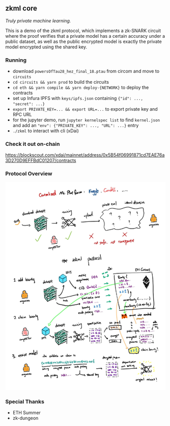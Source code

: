 ## zkml core

_Truly private machine learning._

This is a demo of the zkml protocol, which implements a zk-SNARK circuit where the proof verifies that a private model has a certain accuracy under a public dataset, as well as the public encrypted model is exactly the private model encrypted using the shared key. 

### Running

* download `powersOfTau28_hez_final_18.ptau` from circom and move to `circuits`
* `cd circuits && yarn prod` to build the circuits
* `cd eth && yarn compile && yarn deploy-{NETWORK}` to deploy the contracts
* set up Infura IPFS with `keys/ipfs.json` containing `{"id": ..., "secret": ...}`
* `export PRIVATE_KEY=... && export URL=...` to export private key and RPC URL
* for the jupyter demo, run `jupyter kernelspec list` to find `kernel.json` and add an `"env": {"PRIVATE_KEY": ..., "URL": ...}` entry
* `./zkml` to interact with cli (xDai)

### Check it out on-chain

https://blockscout.com/xdai/mainnet/address/0x5B54f06991871cd7EAE76a3D270D9EFFBdC01207/contracts

### Protocol Overview

![fig](protocol_overview.jpg)

### Special Thanks

* ETH Summer
* zk-dungeon
